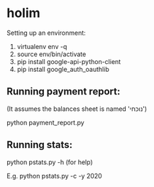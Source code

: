 
# holim

Setting up an environment:
1. virtualenv env -q
2. source env/bin/activate
3. pip install google-api-python-client
4. pip install google_auth_oauthlib

## Running payment report:
(It assumes the balances sheet is named 'נוכחי')

python payment_report.py

## Running stats:

python pstats.py -h  (for help)

E.g. python pstats.py  -c -y 2020
